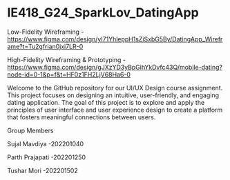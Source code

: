# IE418_G24_SparkLov_DatingApp

Low-Fidelity Wireframing - https://www.figma.com/design/yI71YhleppH1sZiSxbG5By/DatingApp_Wireframe?t=Tu2gfrian0jxi7LR-0

High-Fidelity Wireframing & Prototyping - https://www.figma.com/design/gJXzYD3yBpGihYkDvfc43Q/mobile-dating?node-id=0-1&p=f&t=HF0z1FH2LjV68Ha6-0




Welcome to the GitHub repository for our UI/UX Design course assignment. This project focuses on designing an intuitive, user-friendly, and engaging dating application. The goal of this project is to explore and apply the principles of user interface and user experience design to create a platform that fosters meaningful connections between users.

Group Members

Sujal Mavdiya -202201040

Parth Prajapati -202201250

Tushar Mori -202201502
